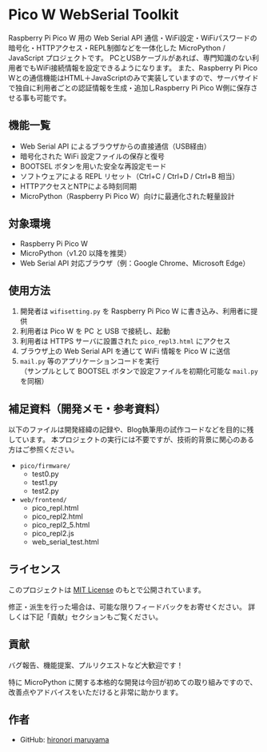 # Pico W WebSerial Toolkit

Raspberry Pi Pico W 用の Web Serial API 通信・WiFi設定・WiFiパスワードの暗号化・HTTPアクセス・REPL制御などを一体化した MicroPython / JavaScript プロジェクトです。
PCとUSBケーブルがあれば、専門知識のない利用者でもWiFi接続情報を設定できるようになります。
また、Raspberry Pi Pico Wとの通信機能はHTML＋JavaScriptのみで実装していますので、サーバサイドで独自に利用者ごとの認証情報を生成・追加しRaspberry Pi Pico W側に保存させる事も可能です。

## 機能一覧

- Web Serial API によるブラウザからの直接通信（USB経由）
- 暗号化された WiFi 設定ファイルの保存と復号
- BOOTSEL ボタンを用いた安全な再設定モード
- ソフトウェアによる REPL リセット（Ctrl+C / Ctrl+D / Ctrl+B 相当）
- HTTPアクセスとNTPによる時刻同期
- MicroPython（Raspberry Pi Pico W）向けに最適化された軽量設計

## 対象環境

- Raspberry Pi Pico W
- MicroPython（v1.20 以降を推奨）
- Web Serial API 対応ブラウザ（例：Google Chrome、Microsoft Edge）

## 使用方法

1. 開発者は `wifisetting.py` を Raspberry Pi Pico W に書き込み、利用者に提供
2. 利用者は Pico W を PC と USB で接続し、起動
3. 利用者は HTTPS サーバに設置された `pico_repl3.html` にアクセス
4. ブラウザ上の Web Serial API を通じて WiFi 情報を Pico W に送信
5. `mail.py` 等のアプリケーションコードを実行  
   （サンプルとして BOOTSEL ボタンで設定ファイルを初期化可能な `mail.py` を同梱）

## 補足資料（開発メモ・参考資料）

以下のファイルは開発経緯の記録や、Blog執筆用の試作コードなどを目的に残しています。
本プロジェクトの実行には不要ですが、技術的背景に関心のある方はご参照ください。

- `pico/firmware/`
  - test0.py
  - test1.py
  - test2.py
- `web/frontend/`
  - pico_repl.html
  - pico_repl2.html
  - pico_repl2_5.html
  - pico_repl2.js
  - web_serial_test.html

## ライセンス

このプロジェクトは [MIT License](LICENSE) のもとで公開されています。

修正・派生を行った場合は、可能な限りフィードバックをお寄せください。
詳しくは下記「貢献」セクションもご覧ください。

## 貢献

バグ報告、機能提案、プルリクエストなど大歓迎です！

特に MicroPython に関する本格的な開発は今回が初めての取り組みですので、
改善点やアドバイスをいただけると非常に助かります。

## 作者

- GitHub: [hironori maruyama](https://github.com/DBA-Z21A)
